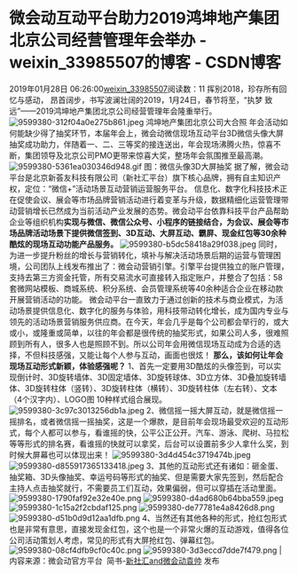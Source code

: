 # 微会动互动平台助力2019鸿坤地产集团北京公司经营管理年会举办 - weixin_33985507的博客 - CSDN博客
2019年01月28日 06:26:00[weixin_33985507](https://me.csdn.net/weixin_33985507)阅读数：11
挥别2018，珍存所有回忆与感动， 昂首阔步，书写波澜壮阔的2019，1月24日，春节将至，“执梦 致远”——2019鸿坤地产集团北京公司经营管理年会隆重举行。
![9599380-312f04a0e275b861.jpeg](https://upload-images.jianshu.io/upload_images/9599380-312f04a0e275b861.jpeg)
鸿坤地产集团北京公司大合照
年会活动如何能缺少得了抽奖环节，本届年会上，微会动微信现场互动平台3D微信头像大屏抽奖成功助力，伴随着一、二、三等奖的接连送出，年会现场沸腾火热，惊喜不断，集团领导及北京公司PMO更带来惊喜大奖，整场年会氛围推至最高潮。
![9599380-5361ea030346d948.gif](https://upload-images.jianshu.io/upload_images/9599380-5361ea030346d948.gif)
图：微信头像3D大屏抽奖
据了解，微会动平台是北京新荟友科技有限公司（新社汇平台）旗下核心品牌，拥有自主知识产权，定位：“微信+”活动场景互动营销运营服务平台。
信息化、数字化科技技术正在促使会议、展会等市场品牌营销活动进行着变革与升级，数据精细化运营管理带动营销增长已然成为当前活动产业发展的态势。微会动平台依靠科技平台产品帮助企业等组织机构**实现与微信、微信公众号、小程序的链接结合，为会议、展会等市场品牌活动场景下提供微信签到、3D互动、大屏互动、霸屏、现金红包等30余种酷炫的现场互动功能产品服务。**
![9599380-b5dc58418a29f038.jpeg](https://upload-images.jianshu.io/upload_images/9599380-b5dc58418a29f038.jpeg)
同时，为进一步提升粉丝的增长与营销转化，填补与解决活动场景后期的运营与管理困境，公司团队上线发布推出了：微会动营销引擎。引擎平台提供独立的账户管理，支持去第三方资金托管，所有交易流水可直接转入指定账户，并整合了包括：58套微网站模板、商城系统、积分系统、会员管理系统等40余种适合企业在移动款开展营销活动的功能。
微会动平台一直致力于通过创新的技术与商业模式，为活动场景提供信息化、数字化的服务与体验，用科技带动转化增长，成为国内专业与领先的活动场景营销服务供应商。在今天，年会几乎是每个公司都会举行的，或大或小，或隆重或简单，以往的年会都是很传统的抽奖形式，如果公司人多，很难照顾到所有人，很多人也是照顾不到。所以公司年会用微信现场互动成为合适的选择，不但科技感强，又能让每个人参与互动，画面也很炫！
**那么，该如何让年会现场互动形式新颖，体验感强呢？**
1、首先一定要用3D酷炫的头像签到，可以实现倒计时、3D旋转墙体、3D固定墙体、3D旋转球体、3D立方体、3D叠加旋转墙体、3D旋转柱体（竖转）、3D旋转柱体（横转）、3D旋转柱体（左右转）、文本（4个汉字内）、LOGO图 10种样式组合展现。
![9599380-3c97c3013256db1a.jpeg](https://upload-images.jianshu.io/upload_images/9599380-3c97c3013256db1a.jpeg)
2、微信摇一摇大屏互动，就是微信摇一摇排名，或者微信摇一摇抽奖，这是一个爆款，是目前年会现场最受欢迎的互动形式，每个人都可以参与，看谁摇的快，公平公正公开。汽车、游泳、爬树、马拉松等等形式的排名赛，看谁摇的快就可以拿奖，后台可以设置前多少人拿什么奖，到时候大屏幕也可以体现出来！
![9599380-3d4d454c3719474b.jpeg](https://upload-images.jianshu.io/upload_images/9599380-3d4d454c3719474b.jpeg)
![9599380-d855917365133418.jpeg](https://upload-images.jianshu.io/upload_images/9599380-d855917365133418.jpeg)
3、其他的互动形式还有诸如：砸金蛋、抽奖箱、3D头像抽奖、幸运号码等形式的抽奖、但是需要大家先签到，然后配合主持人点击抽奖就行，不需要员工们互动，效果偏弱，但可以穿插在活动里面。
![9599380-1790faf92e32e40e.png](https://upload-images.jianshu.io/upload_images/9599380-1790faf92e32e40e.png)
![9599380-d4ad680b64bba559.jpeg](https://upload-images.jianshu.io/upload_images/9599380-d4ad680b64bba559.jpeg)
![9599380-1c15a2f2cbdaf125.png](https://upload-images.jianshu.io/upload_images/9599380-1c15a2f2cbdaf125.png)
![9599380-de77781e4a8426d8.png](https://upload-images.jianshu.io/upload_images/9599380-de77781e4a8426d8.png)
![9599380-d51b0d9d12aa1dfb.png](https://upload-images.jianshu.io/upload_images/9599380-d51b0d9d12aa1dfb.png)
4、当然还有其他各种的形式，抢红包形式也是非常有意思，直接发现金红包，这个也是一个非常火爆的互动游戏，值得各位公司活动策划人考虑，常见的形式有大屏抢红包、弹幕红包。
![9599380-08cf4dfb9cf0c40c.png](https://upload-images.jianshu.io/upload_images/9599380-08cf4dfb9cf0c40c.png)
![9599380-3d3eccd7dde7f479.png](https://upload-images.jianshu.io/upload_images/9599380-3d3eccd7dde7f479.png)
|内容来源：微会动官方平台  简书-[新社汇and微会动袁帅](https://www.jianshu.com/u/923400f4e115) 发布
